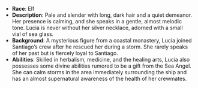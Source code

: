 - **Race**: Elf
- **Description**: Pale and slender with long, dark hair and a quiet demeanor. Her presence is calming, and she speaks in a gentle, almost melodic tone. Lucia is never without her silver necklace, adorned with a small vial of sea glass.
- **Background**: A mysterious figure from a coastal monastery, Lucia joined Santiago’s crew after he rescued her during a storm. She rarely speaks of her past but is fiercely loyal to Santiago.
- **Abilities**: Skilled in herbalism, medicine, and the healing arts, Lucia also possesses some divine abilities rumored to be a gift from the Sea Angel. She can calm storms in the area immediately surrounding the ship and has an almost supernatural awareness of the health of her crewmates.
